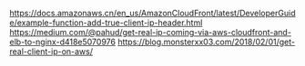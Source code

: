 https://docs.amazonaws.cn/en_us/AmazonCloudFront/latest/DeveloperGuide/example-function-add-true-client-ip-header.html
https://medium.com/@pahud/get-real-ip-coming-via-aws-cloudfront-and-elb-to-nginx-d418e5070976
https://blog.monsterxx03.com/2018/02/01/get-real-client-ip-on-aws/

